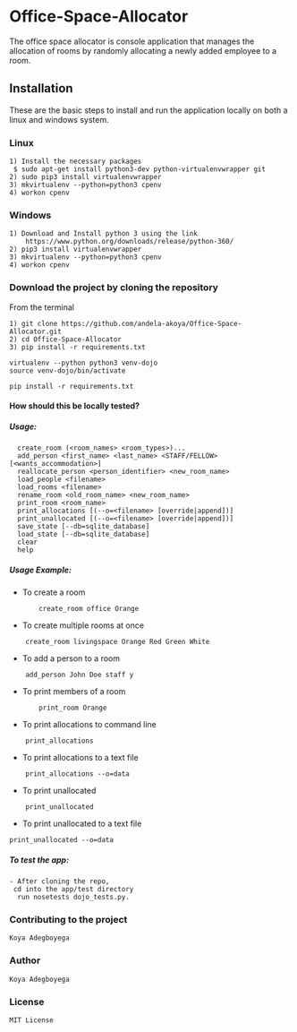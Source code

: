 <snippet>
<content>

# Office-Space-Allocator


The office space allocator is console application that manages the allocation of rooms by randomly allocating a newly added employee to a room.

## Installation

These are the basic steps to install and run the application locally on both a linux and windows system.

### Linux

```
1) Install the necessary packages
 $ sudo apt-get install python3-dev python-virtualenvwrapper git
2) sudo pip3 install virtualenvwrapper
3) mkvirtualenv --python=python3 cpenv
4) workon cpenv
```
### Windows
```
1) Download and Install python 3 using the link
	https://www.python.org/downloads/release/python-360/
2) pip3 install virtualenvwrapper
3) mkvirtualenv --python=python3 cpenv
4) workon cpenv
```


### Download the project by cloning the repository
From the terminal
```
1) git clone https://github.com/andela-akoya/Office-Space-Allocator.git
2) cd Office-Space-Allocator
3) pip install -r requirements.txt

virtualenv --python python3 venv-dojo
source venv-dojo/bin/activate

pip install -r requirements.txt
```

#### How should this be locally tested?

##### Usage:
```
  create_room (<room_names> <room_types>)...
  add_person <first_name> <last_name> <STAFF/FELLOW> [<wants_accommodation>]
  reallocate_person <person_identifier> <new_room_name>
  load_people <filename>
  load_rooms <filename>
  rename_room <old_room_name> <new_room_name>
  print_room <room_name>
  print_allocations [(--o=<filename> [override|append])]
  print_unallocated [(--o=<filename> [override|append])]
  save_state [--db=sqlite_database]
  load_state [--db=sqlite_database]
  clear
  help
```

##### Usage Example:

- To create a room
   ```
	   create_room office Orange
   ```

- To create multiple rooms at once
 ```
	 create_room livingspace Orange Red Green White
 ```
- To add a person to a room
```
	add_person John Doe staff y
```
- To print members of a room
  ```
	  print_room Orange
  ```
- To print allocations to command line
```
	print_allocations
```
- To print allocations to a text file
```
	print_allocations --o=data
```
- To print unallocated
 ```
	 print_unallocated
 ```
- To print unallocated to a text file
```
print_unallocated --o=data
```


##### To test the app:

```
- After cloning the repo,
 cd into the app/test directory
  run nosetests dojo_tests.py.
```
### Contributing to the project
```Koya Adegboyega```

### Author
```Koya Adegboyega```

### License
```
MIT License
```
</content>
</snippet>
